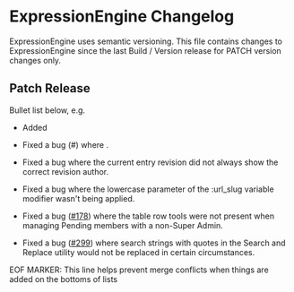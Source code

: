 # ExpressionEngine Changelog

ExpressionEngine uses semantic versioning. This file contains changes to ExpressionEngine since the last Build / Version release for PATCH version changes only.

## Patch Release

Bullet list below, e.g.
   - Added <new feature>
   - Fixed a bug (#<linked issue number>) where <bug behavior>.

   - Fixed a bug where the current entry revision did not always show the correct revision author.
   - Fixed a bug where the lowercase parameter of the :url_slug variable modifier wasn't being applied.
   - Fixed a bug ([#178](https://github.com/ExpressionEngine/ExpressionEngine/issues/178)) where the table row tools were not present when managing Pending members with a non-Super Admin.
   - Fixed a bug ([#299](https://github.com/ExpressionEngine/ExpressionEngine/issues/299)) where search strings with quotes in the Search and Replace utility would not be replaced in certain circumstances.


EOF MARKER: This line helps prevent merge conflicts when things are
added on the bottoms of lists
